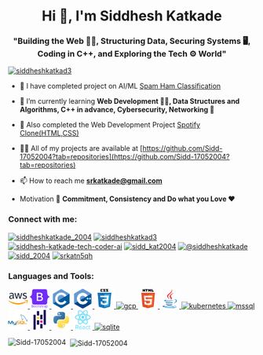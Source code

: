 <h1 align="center">Hi 👋, I'm Siddhesh Katkade</h1>
<h3 align="center">"Building the Web 👨‍💻, Structuring Data, Securing Systems 🖥️, Coding in C++, and Exploring the Tech ⚙️ World"</h3>

<p align="left"> <a href="https://twitter.com/SiddheshKatkad3" target="blank"><img src="https://img.shields.io/twitter/follow/siddheshkatkad3?logo=twitter&style=for-the-badge" alt="siddheshkatkad3" /></a> </p>

- 🔭 I have completed project on AI/ML [Spam Ham Classification](https://github.com/Sidd-17052004/Spam-Ham-Classification)

- 🌱 I’m currently learning **Web Development 👨‍💻, Data Structures and Algorithms, C++ in advance, Cybersecurity, Networking 🛜**

- 👯 Also completed the Web Development Project [Spotify Clone(HTML,CSS)](https://github.com/Sidd-17052004/Spotify-Clone)

- 👨‍💻 All of my projects are available at [https://github.com/Sidd-17052004?tab=repositories](https://github.com/Sidd-17052004?tab=repositories)

- 📫 How to reach me **srkatkade@gmail.com**

- Motivation 🫵 **Commitment, Consistency and Do what you Love ❤️**

<h3 align="left">Connect with me:</h3>
<p align="left">
<a href="https://dev.to/siddheshkatkade_2004" target="blank"><img align="center" src="https://raw.githubusercontent.com/rahuldkjain/github-profile-readme-generator/master/src/images/icons/Social/devto.svg" alt="siddheshkatkade_2004" height="30" width="40" /></a>
<a href="https://twitter.com/siddheshkatkad3" target="blank"><img align="center" src="https://raw.githubusercontent.com/rahuldkjain/github-profile-readme-generator/master/src/images/icons/Social/twitter.svg" alt="siddheshkatkad3" height="30" width="40" /></a>
<a href="https://linkedin.com/in/siddhesh-katkade-tech-coder-ai" target="blank"><img align="center" src="https://raw.githubusercontent.com/rahuldkjain/github-profile-readme-generator/master/src/images/icons/Social/linked-in-alt.svg" alt="siddhesh-katkade-tech-coder-ai" height="30" width="40" /></a>
<a href="https://instagram.com/sidd_kat2004" target="blank"><img align="center" src="https://raw.githubusercontent.com/rahuldkjain/github-profile-readme-generator/master/src/images/icons/Social/instagram.svg" alt="sidd_kat2004" height="30" width="40" /></a>
<a href="https://medium.com/@siddheshkatkade" target="blank"><img align="center" src="https://raw.githubusercontent.com/rahuldkjain/github-profile-readme-generator/master/src/images/icons/Social/medium.svg" alt="@siddheshkatkade" height="30" width="40" /></a>
<a href="https://www.leetcode.com/sidd_2004" target="blank"><img align="center" src="https://raw.githubusercontent.com/rahuldkjain/github-profile-readme-generator/master/src/images/icons/Social/leet-code.svg" alt="sidd_2004" height="30" width="40" /></a>
<a href="https://auth.geeksforgeeks.org/user/srkatn5qh" target="blank"><img align="center" src="https://raw.githubusercontent.com/rahuldkjain/github-profile-readme-generator/master/src/images/icons/Social/geeks-for-geeks.svg" alt="srkatn5qh" height="30" width="40" /></a>
</p>

<h3 align="left">Languages and Tools:</h3>
<p align="left"> <a href="https://aws.amazon.com" target="_blank" rel="noreferrer"> <img src="https://raw.githubusercontent.com/devicons/devicon/master/icons/amazonwebservices/amazonwebservices-original-wordmark.svg" alt="aws" width="40" height="40"/> </a> <a href="https://getbootstrap.com" target="_blank" rel="noreferrer"> <img src="https://raw.githubusercontent.com/devicons/devicon/master/icons/bootstrap/bootstrap-plain-wordmark.svg" alt="bootstrap" width="40" height="40"/> </a> <a href="https://www.cprogramming.com/" target="_blank" rel="noreferrer"> <img src="https://raw.githubusercontent.com/devicons/devicon/master/icons/c/c-original.svg" alt="c" width="40" height="40"/> </a> <a href="https://www.w3schools.com/cpp/" target="_blank" rel="noreferrer"> <img src="https://raw.githubusercontent.com/devicons/devicon/master/icons/cplusplus/cplusplus-original.svg" alt="cplusplus" width="40" height="40"/> </a> <a href="https://www.w3schools.com/css/" target="_blank" rel="noreferrer"> <img src="https://raw.githubusercontent.com/devicons/devicon/master/icons/css3/css3-original-wordmark.svg" alt="css3" width="40" height="40"/> </a> <a href="https://cloud.google.com" target="_blank" rel="noreferrer"> <img src="https://www.vectorlogo.zone/logos/google_cloud/google_cloud-icon.svg" alt="gcp" width="40" height="40"/> </a> <a href="https://www.w3.org/html/" target="_blank" rel="noreferrer"> <img src="https://raw.githubusercontent.com/devicons/devicon/master/icons/html5/html5-original-wordmark.svg" alt="html5" width="40" height="40"/> </a> <a href="https://www.java.com" target="_blank" rel="noreferrer"> <img src="https://raw.githubusercontent.com/devicons/devicon/master/icons/java/java-original.svg" alt="java" width="40" height="40"/> </a> <a href="https://kubernetes.io" target="_blank" rel="noreferrer"> <img src="https://www.vectorlogo.zone/logos/kubernetes/kubernetes-icon.svg" alt="kubernetes" width="40" height="40"/> </a> <a href="https://www.microsoft.com/en-us/sql-server" target="_blank" rel="noreferrer"> <img src="https://www.svgrepo.com/show/303229/microsoft-sql-server-logo.svg" alt="mssql" width="40" height="40"/> </a> <a href="https://www.mysql.com/" target="_blank" rel="noreferrer"> <img src="https://raw.githubusercontent.com/devicons/devicon/master/icons/mysql/mysql-original-wordmark.svg" alt="mysql" width="40" height="40"/> </a> <a href="https://pandas.pydata.org/" target="_blank" rel="noreferrer"> <img src="https://raw.githubusercontent.com/devicons/devicon/2ae2a900d2f041da66e950e4d48052658d850630/icons/pandas/pandas-original.svg" alt="pandas" width="40" height="40"/> </a> <a href="https://www.python.org" target="_blank" rel="noreferrer"> <img src="https://raw.githubusercontent.com/devicons/devicon/master/icons/python/python-original.svg" alt="python" width="40" height="40"/> </a> <a href="https://reactjs.org/" target="_blank" rel="noreferrer"> <img src="https://raw.githubusercontent.com/devicons/devicon/master/icons/react/react-original-wordmark.svg" alt="react" width="40" height="40"/> </a> <a href="https://www.sqlite.org/" target="_blank" rel="noreferrer"> <img src="https://www.vectorlogo.zone/logos/sqlite/sqlite-icon.svg" alt="sqlite" width="40" height="40"/> </a> </p>

<p>
  <img align="left" src="https://github-readme-stats.vercel.app/api/top-langs?username=Sidd-17052004&show_icons=true&locale=en&layout=compact" alt="Sidd-17052004" />
</p>

<p>&nbsp;
  <img align="center" src="https://github-readme-stats.vercel.app/api?username=Sidd-17052004&show_icons=true&locale=en" alt="Sidd-17052004" />
</p>

